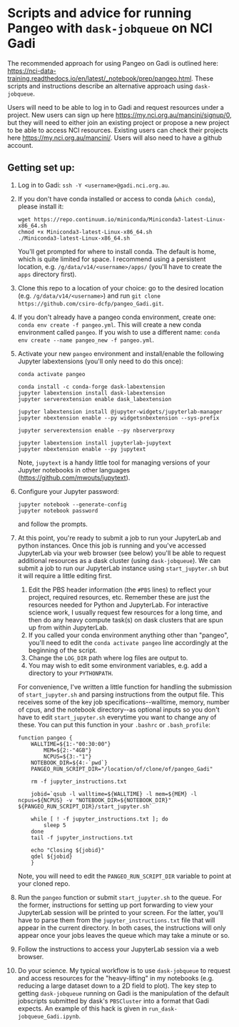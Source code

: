 # Scripts and advice for running Pangeo with `dask-jobqueue` on NCI Gadi
The recommended approach for using Pangeo on Gadi is outlined here: https://nci-data-training.readthedocs.io/en/latest/_notebook/prep/pangeo.html. These scripts and instructions describe an alternative approach using `dask-jobqueue`.

Users will need to be able to log in to Gadi and request resources under a project. New users can sign up here https://my.nci.org.au/mancini/signup/0, but they will need to either join an existing project or propose a new project to be able to access NCI resources. Existing users can check their projects here https://my.nci.org.au/mancini/.
Users will also need to have a github account.

## Getting set up:
1. Log in to Gadi: `ssh -Y <username>@gadi.nci.org.au`.
2. If you don't have conda installed or access to conda (`which conda`), please install it:  
	```
	wget https://repo.continuum.io/miniconda/Miniconda3-latest-Linux-x86_64.sh
	chmod +x Miniconda3-latest-Linux-x86_64.sh
	./Miniconda3-latest-Linux-x86_64.sh
	```  
	You'll get prompted for where to install conda. The default is home, which is quite limited for space. I recommend using a persistent location, e.g. `/g/data/v14/<username>/apps/` (you'll have to create the `apps` directory first).
3. Clone this repo to a location of your choice: go to the desired location (e.g. `/g/data/v14/<username>`) and run `git clone https://github.com/csiro-dcfp/pangeo_Gadi.git`.
4. If you don't already have a pangeo conda environment, create one: `conda env create -f pangeo.yml`. This will create a new conda environment called `pangeo`. If you wish to use a different name: `conda env create --name pangeo_new -f pangeo.yml`.
5. Activate your new `pangeo` environment and install/enable the following Jupyter labextensions (you'll only need to do this once):
	```
	conda activate pangeo
	
	conda install -c conda-forge dask-labextension
	jupyter labextension install dask-labextension
	jupyter serverextension enable dask_labextension

	jupyter labextension install @jupyter-widgets/jupyterlab-manager
	jupyter nbextension enable --py widgetsnbextension --sys-prefix

	jupyter serverextension enable --py nbserverproxy

	jupyter labextension install jupyterlab-jupytext
	jupyter nbextension enable --py jupytext
	```
	Note, `jupytext` is a handy little tool for managing versions of your Jupyter notebooks in other languages (https://github.com/mwouts/jupytext).
6. Configure your Jupyter password: 
	```
	jupyter notebook --generate-config
	jupyter notebook password
	```
	and follow the prompts.
7. At this point, you're ready to submit a job to run your JupyterLab and python instances. Once this job is running and you've accessed JupyterLab via your web browser (see below) you'll be able to request additional resources as a dask cluster (using `dask-jobqueue`). We can submit a job to run our JupyterLab instance using `start_jupyter.sh` but it will require a little editing first.
	1. Edit the PBS header information (the `#PBS` lines) to reflect your project, required resources, etc. Remember these are just the resources needed for Python and JupyterLab. For interactive science work, I usually request few resources for a long time, and then do any heavy compute task(s) on dask clusters that are spun up from within JupyterLab.
	2. If you called your conda environment anything other than "pangeo", you'll need to edit the `conda activate pangeo` line accordingly at the beginning of the script.
	3. Change the `LOG_DIR` path where log files are output to.
	4. You may wish to edit some environment variables, e.g. add a directory to your `PYTHONPATH`.
	
	For convenience, I've written a little function for handling the submission of `start_jupyter.sh` and parsing instructions from the output file. This receives some of the key job specifications--walltime, memory, number of cpus, and the notebook directory--as optional inputs so you don't have to edit `start_jupyter.sh` everytime you want to change any of these. You can put this function in your `.bashrc` or `.bash_profile`:
	```
	function pangeo {
		WALLTIME=${1:-"00:30:00"}
        	MEM=${2:-"4GB"}
        	NCPUS=${3:-"1"}
		NOTEBOOK_DIR=${4:-`pwd`}
		PANGEO_RUN_SCRIPT_DIR="/location/of/clone/of/pangeo_Gadi"

		rm -f jupyter_instructions.txt

		jobid=`qsub -l walltime=${WALLTIME} -l mem=${MEM} -l ncpus=${NCPUS} -v "NOTEBOOK_DIR=${NOTEBOOK_DIR}" ${PANGEO_RUN_SCRIPT_DIR}/start_jupyter.sh`

		while [ ! -f jupyter_instructions.txt ]; do
			sleep 5
		done
		tail -f jupyter_instructions.txt

		echo "Closing ${jobid}"
		qdel ${jobid}
		}
	```
	Note, you will need to edit the `PANGEO_RUN_SCRIPT_DIR` variable to point at your cloned repo. 
8. Run the `pangeo` function or submit `start_jupyter.sh` to the queue. For the former, instructions for setting up port forwarding to view your JupyterLab session will be printed to your screen. For the latter, you'll have to parse them from the `jupyter_instructions.txt` file that will appear in the current directory. In both cases, the instructions will only appear once your jobs leaves the queue which may take a minute or so.
9. Follow the instructions to access your JupyterLab session via a web browser.
10. Do your science. My typical workflow is to use `dask-jobqueue` to request and access resources for the "heavy-lifting" in my notebooks (e.g. reducing a large dataset down to a 2D field to plot). The key step to getting `dask-jobqueue` running on Gadi is the manipulation of the default jobscripts submitted by dask's `PBSCluster` into a format that Gadi expects. An example of this hack is given in `run_dask-jobqueue_Gadi.ipynb`.  
	
